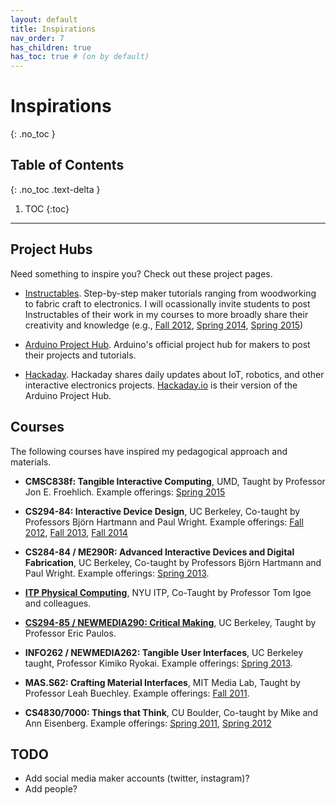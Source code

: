```yaml
---
layout: default
title: Inspirations
nav_order: 7
has_children: true
has_toc: true # (on by default)
---
```

# Inspirations
{: .no_toc }

## Table of Contents
{: .no_toc .text-delta }

1. TOC
{:toc}
---

## Project Hubs
Need something to inspire you? Check out these project pages.

- [Instructables](https://www.instructables.com/). Step-by-step maker tutorials ranging from woodworking to fabric craft to electronics. I will ocassionally invite students to post Instructables of their work in my courses to more broadly share their creativity and knowledge (e.g., [Fall 2012](https://www.instructables.com/id/CMSC838f-Fall-2012-Tangible-Interactive-Computing-/), [Spring 2014](https://www.instructables.com/id/CMSC838f-Spring-2014-Tangible-Interactive-Computin/), [Spring 2015](https://www.instructables.com/id/CMSC838f-Spring-2015-Tangible-Interactive-Computin/))

- [Arduino Project Hub](https://create.arduino.cc/projecthub). Arduino's official project hub for makers to post their projects and tutorials.

- [Hackaday](https://hackaday.com/). Hackaday shares daily updates about IoT, robotics, and other interactive electronics projects. [Hackaday.io](https://hackaday.io/) is their version of the Arduino Project Hub.

## Courses

The following courses have inspired my pedagogical approach and materials.

- **CMSC838f: Tangible Interactive Computing**, UMD, Taught by Professor Jon E. Froehlich. Example offerings: [Spring 2015](https://web.archive.org/web/20150709105051/http://cmsc838f-s15.wikispaces.com/)

- **CS294-84: Interactive Device Design**, UC Berkeley, Co-taught by Professors Björn Hartmann and Paul Wright. Example offerings: [Fall 2012](http://web.archive.org/web/20150516223132/http://husk.eecs.berkeley.edu/courses/cs294-84-fall12/index.php/Main_Page), [Fall 2013](http://web.archive.org/web/20150717021918/http://husk.eecs.berkeley.edu/courses/cs294-84-fall13/index.php/Main_Page), [Fall 2014](http://web.archive.org/web/20150712080846/http://husk.eecs.berkeley.edu/courses/cs294-84-fall14/index.php/Main_Page)

- **CS284-84 / ME290R: Advanced Interactive Devices and Digital Fabrication**, UC Berkeley, Co-taught by Professors Björn Hartmann and Paul Wright. Example offerings: [Spring 2013](http://web.archive.org/web/20150415065231/http://husk.eecs.berkeley.edu/courses/cs294-84-sp13/index.php/Main_Page).

- **[ITP Physical Computing](https://itp.nyu.edu/physcomp/)**, NYU ITP, Co-Taught by Professor Tom Igoe and colleagues.

- **[CS294-85 / NEWMEDIA290: Critical Making](http://make.berkeley.edu/)**, UC Berkeley, Taught by Professor Eric Paulos.

- **INFO262 / NEWMEDIA262: Tangible User Interfaces**, UC Berkeley taught, Professor Kimiko Ryokai. Example offerings: [Spring 2013](http://web.archive.org/web/20150525002841/http://courses.ischool.berkeley.edu/i262/s13/).

- **MAS.S62: Crafting Material Interfaces**, MIT Media Lab, Taught by Professor Leah Buechley. Example offerings: [Fall 2011](https://courses.media.mit.edu/2011fall/mass62/).

- **CS4830/7000: Things that Think**, CU Boulder, Co-taught by Mike and Ann Eisenberg. Example offerings: [Spring 2011](http://web.archive.org/web/20151105011253/http://l3d.cs.colorado.edu/~ctg/classes/ttt2011/Home.html), [Spring 2012](http://web.archive.org/web/20151105011258/http://l3d.cs.colorado.edu/~ctg/classes/ttt2012/TTT12.html)

## TODO
- Add social media maker accounts (twitter, instagram)?
- Add people?